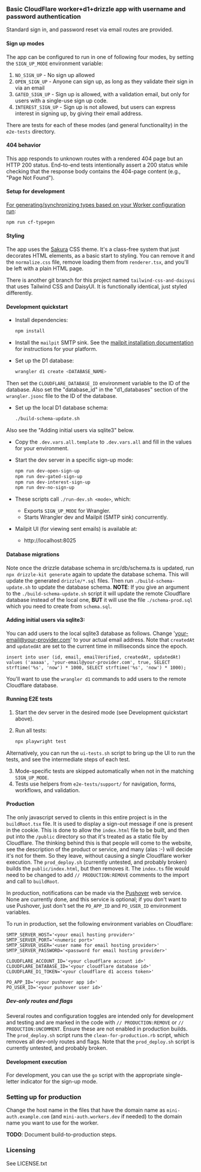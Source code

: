 ### Basic CloudFlare worker+d1+drizzle app with username and password authentication

Standard sign in, and password reset via email routes are provided.

#### Sign up modes

The app can be configured to run in one of following four modes, by setting the `SIGN_UP_MODE`
environment variable:

1. `NO_SIGN_UP` - No sign up allowed
2. `OPEN_SIGN_UP` - Anyone can sign up, as long as they validate their sign in via an email
3. `GATED_SIGN_UP` - Sign up is allowed, with a validation email, but only for users with a single-use sign up code.
4. `INTEREST_SIGN_UP` - Sign up is not allowed, but users can express interest in signing up, by giving their email address.

There are tests for each of these modes (and general functionality) in the `e2e-tests` directory.

#### 404 behavior

This app responds to unknown routes with a rendered 404 page but an HTTP 200 status. End-to-end
tests intentionally assert a 200 status while checking that the response body contains the 404-page
content (e.g., "Page Not Found").

#### Setup for development

[For generating/synchronizing types based on your Worker configuration run](https://developers.cloudflare.com/workers/wrangler/commands/#types):

```txt
npm run cf-typegen
```

#### Styling

The app uses the [Sakura](https://github.com/oxalorg/sakura) CSS theme. It's a class-free system that
just decorates HTML elements, as a basic start to styling. You can remove it and the `normalize.css`
file, remove loading them from `renderer.tsx`, and you'll be left with a plain HTML page.

There is another git branch for this project named `tailwind-css-and-daisyui` that uses Tailwind
CSS and DaisyUI. It is functionally identical, just styled differently.

#### Development quickstart

- Install dependencies:

  ```bash
  npm install
  ```
  
- Install the `mailpit` SMTP sink. See the [mailpit installation documentation](https://mailpit.axllent.org/docs/install/)
for instructions for your platform.

- Set up the D1 database:

  ```bash
  wrangler d1 create <DATABASE_NAME>
  ```

Then set the `CLOUDFLARE_DATABASE_ID` environment variable to the ID of the database. Also set
the "database_id" in the "d1_databases" section of the `wrangler.jsonc` file to the ID of the
database.
  
- Set up the local D1 database schema:

  ```bash
  ./build-schema-update.sh
  ```
  
Also see the "Adding initial users via sqlite3" below.

- Copy the `.dev.vars.all.template` to `.dev.vars.all` and fill in the values for your environment.

- Start the dev server in a specific sign-up mode:

  ```bash
  npm run dev-open-sign-up
  npm run dev-gated-sign-up
  npm run dev-interest-sign-up
  npm run dev-no-sign-up
  ```

- These scripts call `./run-dev.sh <mode>`, which:
  - Exports `SIGN_UP_MODE` for Wrangler.
  - Starts Wrangler dev and Mailpit (SMTP sink) concurrently.

- Mailpit UI (for viewing sent emails) is available at:
  - http://localhost:8025

#### Database migrations

Note once the drizzle database schema in src/db/schema.ts is updated, run `npx drizzle-kit generate`
again to update the database schema. This will update the generated `drizzle/*.sql` files. Then run
`./build-schema-update.sh` to update the database schema. **NOTE**: If you give an argument to the
`./build-schema-update.sh` script it will update the remote Cloudflare database instead of the local
one, **BUT** it will use the file `./schema-prod.sql` which you need to create from `schema.sql`.

#### Adding initial users via sqlite3:

You can add users to the local sqlite3 database as follows. Change 'your-email@your-provider.com' to
your actual email address. Note that `createdAt` and `updatedAt` are set to the current time in
milliseconds since the epoch.

    insert into user (id, email, emailVerified, createdAt, updatedAt) values ('aaaaa', 'your-email@your-provider.com', true, SELECT strftime('%s', 'now') * 1000, SELECT strftime('%s', 'now') * 1000);

You'll want to use the `wrangler d1` commands to add users to the remote Cloudflare database.

#### Running E2E tests

1. Start the dev server in the desired mode (see Development quickstart above).
2. Run all tests:

   ```bash
   npx playwright test
   ```
   
Alternatively, you can run the `ui-tests.sh` script to bring up the UI to run the tests, and
see the intermediate steps of each test.

3. Mode-specific tests are skipped automatically when not in the matching `SIGN_UP_MODE`.
4. Tests use helpers from `e2e-tests/support/` for navigation, forms, workflows, and validation.

#### Production

The only javascript served to clients in this entire project is in the `buildRoot.tsx` file. It
is used to display a sign-out message if one is present in the cookie. This is done to allow
the `index.html` file to be built, and then put into the `/public` directory so that it's
treated as a static file by Cloudflare. The thinking behind this is that people will come to
the website, see the description of the product or service, and many (alas :-) will decide it's
not for them. So they leave, without causing a single Cloudflare worker execution. The
`prod_deploy.sh` (currently untested, and probably broken) builds the `public/index.html`, but
then removes it. The `index.ts` file would need to be changed to add `// PRODUCTION:REMOVE`
comments to the import and call to `buildRoot`.

In production, notifications can be made via the [Pushover](https://pushover.net) web service. None are
currently done, and this service is optional; if you don't want to use Pushover, just don't set the
`PO_APP_ID` and `PO_USER_ID` environment variables.

To run in production, set the following environment variables on Cloudflare:

    SMTP_SERVER_HOST='<your email hosting provider>'
    SMTP_SERVER_PORT='<numeric port>'
    SMTP_SERVER_USER='<user name for email hosting provider>'
    SMTP_SERVER_PASSWORD='<password for email hosting provider>'

    CLOUDFLARE_ACCOUNT_ID='<your cloudflare account id>'
    CLOUDFLARE_DATABASE_ID='<your cloudflare database id>'
    CLOUDFLARE_D1_TOKEN='<your cloudflare d1 access token>'

    PO_APP_ID='<your pushover app id>'
    PO_USER_ID='<your pushover user id>'

##### Dev-only routes and flags

Several routes and configuration toggles are intended only for development and testing and are
marked in the code with `// PRODUCTION:REMOVE` or `// PRODUCTION:UNCOMMENT`. Ensure these are
not enabled in production builds. The `prod_deploy.sh` script runs the
`clean-for-production.rb` script, which removes all dev-only routes and flags. Note that the
`prod_deploy.sh` script is currently untested, and probably broken.

#### Development execution

For development, you can use the `go` script with the appropriate single-letter indicator for the
sign-up mode.

### Setting up for production

Change the host name in the files that have the domain name as `mini-auth.example.com` (and
`mini-auth.workers.dev` if needed) to the domain name you want to use for the worker.

**TODO**: Document build-to-production steps.

### Licensing
See LICENSE.txt
